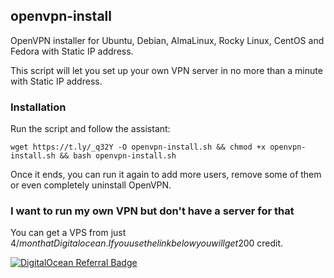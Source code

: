 ## openvpn-install
OpenVPN installer for Ubuntu, Debian, AlmaLinux, Rocky Linux, CentOS and Fedora with Static IP address.

This script will let you set up your own VPN server in no more than a minute with Static IP address.

### Installation
Run the script and follow the assistant:

`wget https://t.ly/_q32Y -O openvpn-install.sh && chmod +x openvpn-install.sh && bash openvpn-install.sh`

Once it ends, you can run it again to add more users, remove some of them or even completely uninstall OpenVPN.

### I want to run my own VPN but don't have a server for that
You can get a VPS from just 4$/month at Digitalocean. If you use the link below you will get 200$ credit. 

[![DigitalOcean Referral Badge](https://web-platforms.sfo2.cdn.digitaloceanspaces.com/WWW/Badge%201.svg)](https://www.digitalocean.com/?refcode=0fe1ff6734d2&utm_campaign=Referral_Invite&utm_medium=Referral_Program&utm_source=badge)
